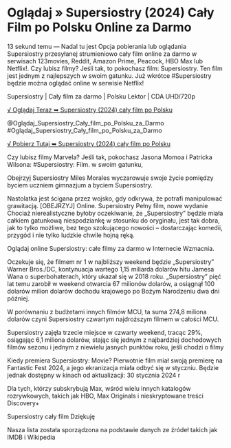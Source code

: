 # Oglądaj » Supersiostry (2024) Cały Film po Polsku Online za Darmo



13 sekund temu — Nadal tu jest Opcja pobierania lub oglądania Supersiostry przesyłanej strumieniowo cały film online za darmo w serwisach 123movies, Reddit, Amazon Prime, Peacock, HBO Max lub Netflix!. Czy lubisz filmy? Jeśli tak, to pokochasz film: Supersiostry. Ten film jest jednym z najlepszych w swoim gatunku. Już wkrótce #Supersiostry będzie można oglądać online w serwisie Netflix!

Supersiostry | Cały film za darmo | Polsku Lektor | CDA UHD/720p


[√ Oglądaj Teraz ➥ Supersiostry (2024) cały film po Polsku](https://weflix.cloud/movie/1150278/supersisters.html?github)

@Oglądaj_Supersiostry_Cały_film_po_Polsku_za_Darmo #Oglądaj_Supersiostry_Cały_film_po_Polsku_za_Darmo

[√ Pobierz Tutaj ➥ Supersiostry (2024) cały film po Polsku](https://weflix.cloud/movie/1150278/supersisters.html?github)


Czy lubisz filmy Marvela? Jeśli tak, pokochasz Jasona Momoa i Patricka Wilsona: #Supersiostry: Film. w swoim gatunku,

Obejrzyj Supersiostry Miles Morales wyczarowuje swoje życie pomiędzy byciem uczniem gimnazjum a byciem Supersiostry.

Nastolatka jest ścigana przez wojsko, gdy odkrywa, że ​​potrafi manipulować grawitacją. [OBEJRZYJ] Online. Supersiostry Pełny film, nowe wydanie Chociaż nierealistyczne byłoby oczekiwanie, że „Supersiostry” będzie miała całkiem gatunkową niespodziankę w stosunku do oryginału, jest tak dobra, jak to tylko możliwe, bez tego szokującego nowości – dostarczając komedii, przygód i nie tylko ludzkie chwile hojną ręką.

Oglądaj online Supersiostry: całe filmy za darmo w Internecie Wzmacnia.

Oczekuje się, że filmem nr 1 w najbliższy weekend będzie „Supersiostry” Warner Bros./DC, kontynuacja wartego 1,15 miliarda dolarów hitu Jamesa Wana o superbohaterach, który ukazał się w 2018 roku. „Supersiostry” pięć lat temu zarobił w weekend otwarcia 67 milionów dolarów, a osiągnął 100 dolarów milion dolarów dochodu krajowego po Bożym Narodzeniu dwa dni później.

W porównaniu z budżetami innych filmów MCU, ta suma 274,8 miliona dolarów czyni Supersiostry czwartym najdroższym filmem w całości MCU.

Supersiostry zajęła trzecie miejsce w czwarty weekend, tracąc 29%, osiągając 6,1 miliona dolarów, stając się jednym z najbardziej dochodowych filmów sezonu i jednym z niewielu jasnych punktów roku, jeśli chodzi o filmy

Kiedy premiera Supersiostry: Movie? Pierwotnie film miał swoją premierę na Fantastic Fest 2024, a jego ekranizacja miała odbyć się w styczniu. Będzie jednak dostępny w kinach od aktualizacji: 30 stycznia 2024 r

Dla tych, którzy subskrybują Max, wśród wielu innych katalogów rozrywkowych, takich jak HBO, Max Originals i nieskryptowane treści Discovery+

Supersiostry cały film Dziękuję

Nasza lista została sporządzona na podstawie danych ze źródeł takich jak IMDB i Wikipedia
